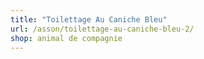 ```yaml
---
title: "Toilettage Au Caniche Bleu"
url: /asson/toilettage-au-caniche-bleu-2/
shop: animal de compagnie
---
```

